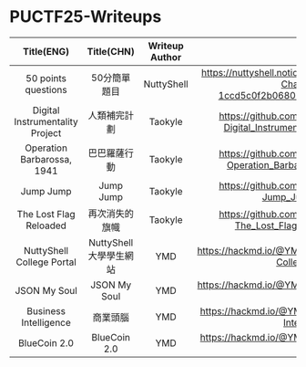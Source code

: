 # PUCTF25-Writeups

|Title(ENG)|Title(CHN)|Writeup Author|Link|
|:------------:|:------------:|:------:|:--------------------------------------:|
|50 points questions|50分簡單題目|NuttyShell|https://nuttyshell.notion.site/Guide-of-Beginner-Challenges-1ccd5c0f2b068034b994d631712f4dc0|
|Digital Instrumentality Project|人類補完計劃|Taokyle|https://github.com/TaokyleYT/PUCTF25-Digital_Instrumentality_Project-Writeup|
|Operation Barbarossa, 1941|巴巴羅薩行動|Taokyle|https://github.com/TaokyleYT/PUCTF25-Operation_Barbarossa_1941-Writeup|
|Jump Jump|Jump Jump|Taokyle|https://github.com/TaokyleYT/PUCTF25-Jump_Jump-Writeup|
|The Lost Flag Reloaded|再次消失的旗幟|Taokyle|https://github.com/TaokyleYT/PUCTF25-The_Lost_Flag_Reloaded-Writeup|
|NuttyShell College Portal|NuttyShell 大學學生網站|YMD|https://hackmd.io/@YMD/SJBSCbZ1lg#NuttyShell-College-Portal|
|JSON My Soul|JSON My Soul|YMD|https://hackmd.io/@YMD/SJBSCbZ1lg#JSON-My-Soul|
|Business Intelligence|商業頭腦|YMD|https://hackmd.io/@YMD/SJBSCbZ1lg#Business-Intelligence|
|BlueCoin 2.0|BlueCoin 2.0|YMD|https://hackmd.io/@YMD/SJBSCbZ1lg#BlueCoin-20|
